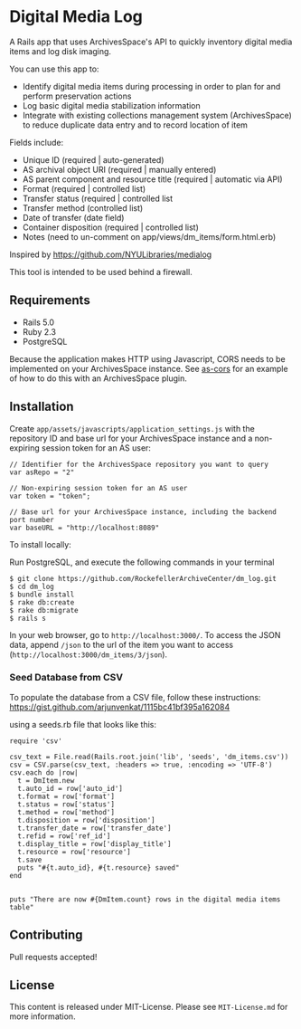 # Digital Media Log

A Rails app that uses ArchivesSpace's API to quickly inventory digital media items and log disk imaging.

You can use this app to:

* Identify digital media items during processing in order to plan for and perform preservation actions
* Log basic digital media stabilization information
* Integrate with existing collections management system (ArchivesSpace) to reduce duplicate data entry and to record location of item

Fields include:

* Unique ID (required | auto-generated)
* AS archival object URI (required | manually entered)
* AS parent component and resource title (required | automatic via API)
* Format (required | controlled list)
* Transfer status (required | controlled list
* Transfer method (controlled list)
* Date of transfer (date field)
* Container disposition (required | controlled list)
* Notes (need to un-comment on app/views/dm_items/form.html.erb)


Inspired by https://github.com/NYULibraries/medialog

This tool is intended to be used behind a firewall.

## Requirements

* Rails 5.0
* Ruby 2.3
* PostgreSQL

Because the application makes HTTP using Javascript, CORS needs to be implemented on your ArchivesSpace instance. See [as-cors](https://github.com/RockefellerArchiveCenter/as-cors) for an example of how to do this with an ArchivesSpace plugin.

## Installation
Create `app/assets/javascripts/application_settings.js` with the repository ID and base url for your ArchivesSpace instance and a non-expiring session token for an AS user:
```
// Identifier for the ArchivesSpace repository you want to query
var asRepo = "2"

// Non-expiring session token for an AS user
var token = "token";

// Base url for your ArchivesSpace instance, including the backend port number
var baseURL = "http://localhost:8089"
```

To install locally:

Run PostgreSQL, and execute the following commands in your terminal
```
$ git clone https://github.com/RockefellerArchiveCenter/dm_log.git
$ cd dm_log
$ bundle install
$ rake db:create
$ rake db:migrate
$ rails s
```
In your web browser, go to `http://localhost:3000/`. To access the JSON data, append `/json` to the url of the item you want to access (`http://localhost:3000/dm_items/3/json`).

### Seed Database from CSV
To populate the database from a CSV file, follow these instructions: https://gist.github.com/arjunvenkat/1115bc41bf395a162084

using a seeds.rb file that looks like this:

```
require 'csv'

csv_text = File.read(Rails.root.join('lib', 'seeds', 'dm_items.csv'))
csv = CSV.parse(csv_text, :headers => true, :encoding => 'UTF-8')
csv.each do |row|
  t = DmItem.new
  t.auto_id = row['auto_id']
  t.format = row['format']
  t.status = row['status']
  t.method = row['method']
  t.disposition = row['disposition']
  t.transfer_date = row['transfer_date']
  t.refid = row['ref_id']
  t.display_title = row['display_title']
  t.resource = row['resource']
  t.save
  puts "#{t.auto_id}, #{t.resource} saved"
end


puts "There are now #{DmItem.count} rows in the digital media items table"
```

## Contributing

Pull requests accepted!

## License

This content is released under MIT-License. Please see `MIT-License.md` for more information.
